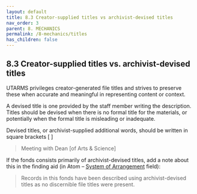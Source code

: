 ```yaml
---
layout: default
title: 8.3 Creator-supplied titles vs archivist-devised titles
nav_order: 3
parent: 8. MECHANICS
permalink: /8-mechanics/titles
has_children: false
---
```


## 8.3 Creator-supplied titles vs. archivist-devised titles

UTARMS privileges creator-generated file titles and strives to preserve these when accurate and meaningful in representing content or context.

A devised title is one provided by the staff member writing the description. Titles should be devised when there is no formal title for the materials, or potentially when the formal title is misleading or inadequate.

Devised titles, or archivist-supplied additional words, should be written in square brackets \[ \]

> Meeting with Dean \[of Arts & Science\]

If the fonds consists primarily of archivist-devised titles, add a note about this in the finding aid (in Atom – <u>System of Arrangement</u> field):

> Records in this fonds have been described using archivist-devised titles as no discernible file titles were present.